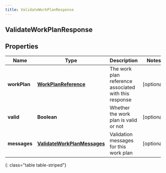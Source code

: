 ```yaml
---
title: ValidateWorkPlanResponse
---
```

## ValidateWorkPlanResponse


## Properties

| Name | Type | Description | Notes |
| ------------ | ------------- | ------------- | ------------- |
| **workPlan** | <!----><!---->[**WorkPlanReference**](WorkPlanReference.html)<!----> | The work plan reference associated with this response |  [optional] |
| **valid** | <!----><!---->**Boolean**<!----> | Whether the work plan is valid or not |  [optional] |
| **messages** | <!----><!---->[**ValidateWorkPlanMessages**](ValidateWorkPlanMessages.html)<!----> | Validation messages for this work plan |  [optional] |
{: class="table table-striped"}



